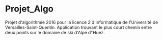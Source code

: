 # Projet_Algo
Projet d'algorithmie 2016 pour la licence 2 d'informatique de l'Université de Versailles-Saint-Quentin.
Application trouvant le plus court chemin entre deux points sur le domaine de ski d'Alpe d"Huez.
